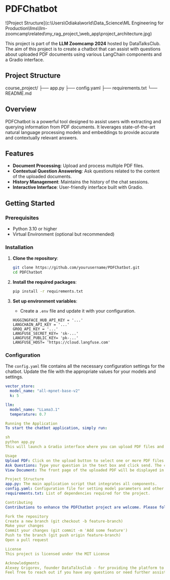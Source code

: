# PDFChatbot

![Project Structure](c:\Users\Odiaka\world\Data_Science\ML Engineering for Production\llms\llm-zoomcamp\related\my_rag_project_\web_app\project_architecture.jpg)

This project is part of the **LLM Zoomcamp 2024** hosted by DataTalksClub. The aim of this project is to create a chatbot that can assist with questions about uploaded PDF documents using various LangChain components and a Gradio interface.

## Project Structure

course_project/
├── app.py
├── config.yaml
├── requirements.txt
└── README.md


## Overview

PDFChatbot is a powerful tool designed to assist users with extracting and querying information from PDF documents. It leverages state-of-the-art natural language processing models and embeddings to provide accurate and contextually relevant answers.

## Features

- **Document Processing**: Upload and process multiple PDF files.
- **Contextual Question Answering**: Ask questions related to the content of the uploaded documents.
- **History Management**: Maintains the history of the chat sessions.
- **Interactive Interface**: User-friendly interface built with Gradio.

## Getting Started

### Prerequisites

- Python 3.10 or higher
- Virtual Environment (optional but recommended)

### Installation

1. **Clone the repository**:
    ```sh
    git clone https://github.com/yourusername/PDFChatbot.git
    cd PDFChatbot
    ```

2. **Install the required packages**:
    ```sh
    pip install -r requirements.txt
    ```

3. **Set up environment variables**:
    - Create a `.env` file and update it with your configuration.
    ```
    HUGGINGFACE_HUB_API_KEY = '...'
    LANGCHAIN_API_KEY = '...'
    GROQ_API_KEY = '...'
    LANGFUSE_SECRET_KEY= 'sk-...'
    LANGFUSE_PUBLIC_KEY= 'pk-...'
    LANGFUSE_HOST= 'https://cloud.langfuse.com'

    ```

### Configuration

The `config.yaml` file contains all the necessary configuration settings for the chatbot. Update the file with the appropriate values for your models and settings.

```yaml
vector_store:
  model_name: "all-mpnet-base-v2"
  k: 5

llm:
  model_name: "LLama3.1"
  temperature: 0.7

Running the Application
To start the chatbot application, simply run:

sh
python app.py
This will launch a Gradio interface where you can upload PDF files and interact with the chatbot.

Usage
Upload PDF: Click on the upload button to select one or more PDF files.
Ask Questions: Type your question in the text box and click send. The chatbot will provide answers based on the content of the uploaded PDFs.
View Document: The front page of the uploaded PDF will be displayed in the image box.

Project Structure
app.py: The main application script that integrates all components.
config.yaml: Configuration file for setting model parameters and other settings.
requirements.txt: List of dependencies required for the project.

Contributing
Contributions to enhance the PDFChatbot project are welcome. Please follow these steps to contribute:

Fork the repository
Create a new branch (git checkout -b feature-branch)
Make your changes
Commit your changes (git commit -m 'Add some feature')
Push to the branch (git push origin feature-branch)
Open a pull request

License
This project is licensed under the MIT License

Acknowledgments
Alexey Grigorev, founder DataTalksClub - for providing the platform to learn and grow.
Feel free to reach out if you have any questions or need further assistance.